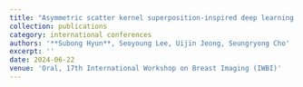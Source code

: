 ```yaml
---
title: "Asymmetric scatter kernel superposition-inspired deep learning approach to estimate scatter in breast tomosynthesis"
collection: publications
category: international conferences
authors: '**Subong Hyun**, Seoyoung Lee, Uijin Jeong, Seungryong Cho'
excerpt: ''
date: 2024-06-22
venue: 'Oral, 17th International Workshop on Breast Imaging (IWBI)'
---
```

